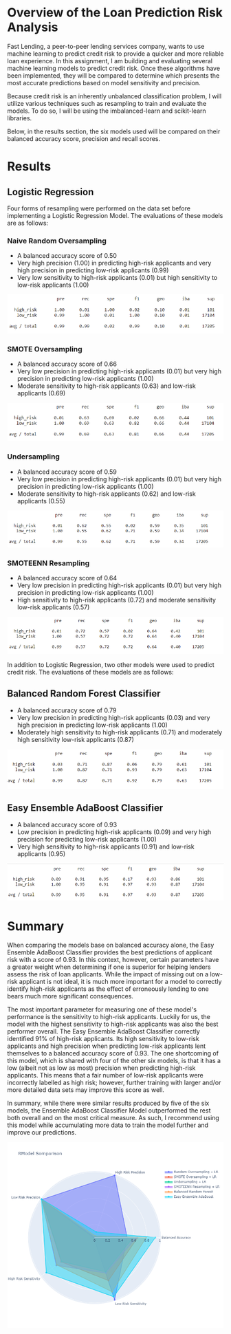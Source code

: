 # Overview of the Loan Prediction Risk Analysis

Fast Lending, a peer-to-peer lending services company, wants to use machine learning to predict credit risk to provide a quicker and more reliable loan experience. In this assignment, I am building and evaluating several machine learning models to predict credit risk. Once these algorithms have been implemented, they will be compared to determine which presents the most accurate predictions based on model sensitivity and precision. 

Because credit risk is an inherently unbalanced classification problem, I will utilize various techniques such as resampling to train and evaluate the models. To do so, I will be using the imbalanced-learn and scikit-learn libraries.

Below, in the results section, the six models used will be compared on their balanced accuracy score, precision and recall scores.

# Results

## Logistic Regression
Four forms of resampling were performed on the data set before implementing a Logistic Regression Model. The evaluations of these models are as follows: 

### Naive Random Oversampling 
-  A balanced accuracy score of 0.50
-  Very high precision (1.00) in predicting high-risk applicants and very high precision in predicting low-risk applicants (0.99) 
- Very low sensitivity to high-risk applicants (0.01) but high sensitivity to low-risk applicants (1.00)

![Oversample output ](output/oversample.PNG)

### SMOTE Oversampling
- A balanced accuracy score of 0.66
- Very low precision in predicting high-risk applicants (0.01) but very high precision in predicting low-risk applicants (1.00)
-  Moderate sensitivity to high-risk applicants (0.63) and low-risk applicants (0.69)

![SMOTE output ](output/smote.PNG)

### Undersampling
- A balanced accuracy score of 0.59
- Very low precision in predicting high-risk applicants (0.01) but very high precision in predicting low-risk applicants (1.00)
- Moderate sensitivity to high-risk applicants (0.62) and low-risk applicants (0.55)

![Undersample output ](output/undersample.PNG)

### SMOTEENN Resampling
- A balanced accuracy score of 0.64
- Very low precision in predicting high-risk applicants (0.01) but very high precision in predicting low-risk applicants (1.00)
- High sensitivity to high-risk applicants (0.72) and moderate sensitivity low-risk applicants (0.57)

![SMOTEENN output ](output/smoteenn.PNG)

In addition to Logistic Regression, two other models were used to predict credit risk. The evaluations of these models are as follows: 

## Balanced Random Forest Classifier
- A balanced accuracy score of 0.79
- Very low precision in predicting high-risk applicants (0.03) and very high precision in predicting low-risk applicants (1.00)
- Moderately high sensitivity to high-risk applicants (0.71) and moderately high sensitivity low-risk applicants (0.87)

![Balanced Random Forest Classifier output ](output/brfc.PNG)

## Easy Ensemble AdaBoost Classifier
- A balanced accuracy score of 0.93
- Low precision in predicting high-risk applicants (0.09) and very high precision for predicting low-risk applicants (1.00)
- Very high sensitivity to high-risk applicants (0.91) and low-risk applicants (0.95)

![Easy Ensemble AdaBoost Classifier output ](output/eec.PNG)

# Summary
When comparing the models base on balanced accuracy alone, the Easy Ensemble AdaBoost Classifier provides the best predictions of applicant risk with a score of 0.93. In this context, however, certain parameters have a greater weight when determining if one is superior for helping lenders assess the risk of loan applicants. While the impact of missing out on a low-risk applicant is not ideal, it is much more important for a model to correctly identify high-risk applicants as the effect of erroneously lending to one bears much more significant consequences. 

The most important parameter for measuring one of these model's performance is the sensitivity to high-risk applicants. Luckily for us, the model with the highest sensitivity to high-risk applicants was also the best performer overall. The Easy Ensemble AdaBoost Classifier correctly identified 91% of high-risk applicants. Its high sensitivity to low-risk applicants and high precision when predicting low-risk applicants lent themselves to a balanced accuracy score of 0.93. The one shortcoming of this model, which is shared with four of the other six models, is that it has a low (albeit not as low as most) precision when predicting high-risk applicants. This means that a fair number of low-risk applicants were incorrectly labelled as high risk; however, further training with larger and/or more detailed data sets may improve this score as well. 

In summary, while there were similar results produced by five of the six models, the Ensemble AdaBoost Classifier Model outperformed the rest both overall and on the most critical measure. As such, I recommend using this model while accumulating more data to train the model further and improve our predictions. 

![Model Comparison ](output/comparison.png)